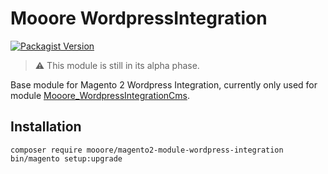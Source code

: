 # Mooore WordpressIntegration

[![Packagist Version](https://img.shields.io/packagist/v/mooore/magento2-module-wordpress-integration)](https://packagist.org/packages/mooore/magento2-module-wordpress-integration)

> :warning: This module is still in its alpha phase.

Base module for Magento 2 Wordpress Integration, currently only used for module [Mooore_WordpressIntegrationCms](https://github.com/mooore-digital/magento2-module-wordpress-integration-cms).

## Installation

```shell script
composer require mooore/magento2-module-wordpress-integration
bin/magento setup:upgrade
```
